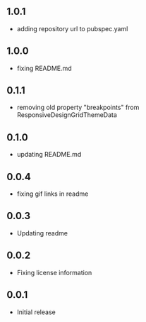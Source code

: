 ## 1.0.1

 * adding repository url to pubspec.yaml

## 1.0.0

 * fixing README.md

## 0.1.1

 * removing old property "breakpoints" from ResponsiveDesignGridThemeData
  
## 0.1.0

 * updating README.md

## 0.0.4

 * fixing gif links in readme

## 0.0.3

 * Updating readme

## 0.0.2

 * Fixing license information

## 0.0.1

* Initial release
